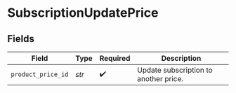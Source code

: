 # SubscriptionUpdatePrice


## Fields

| Field                                 | Type                                  | Required                              | Description                           |
| ------------------------------------- | ------------------------------------- | ------------------------------------- | ------------------------------------- |
| `product_price_id`                    | *str*                                 | :heavy_check_mark:                    | Update subscription to another price. |